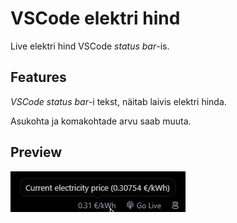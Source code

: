 # VSCode elektri hind

Live elektri hind VSCode _status bar_-is.

## Features

_VSCode status bar_-i tekst, näitab laivis elektri hinda.

Asukohta ja komakohtade arvu saab muuta.

## Preview

[//]: ![Preview](https://github.com/mvahaste/vscode-elektri-hind/blob/main/preview.png)

![Preview](preview.png)
